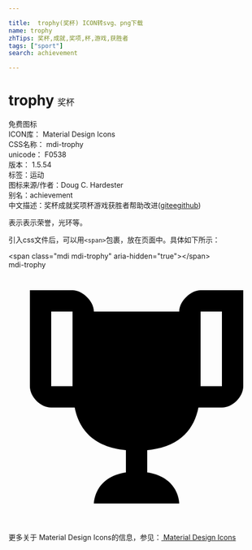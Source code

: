 ```yaml
---

title:  trophy(奖杯) ICON转svg、png下载
name: trophy
zhTips: 奖杯,成就,奖项,杯,游戏,获胜者
tags: ["sport"]
search: achievement

---
```


# trophy  <small style="font-size: 60%;font-weight: 100">奖杯</small>


<div class="detail-page">
<p>
<span><span class="badge-success badge">免费图标</span> </span>
<br/>
<span>
ICON库：
<span class="badge-secondary badge">Material Design Icons</span> 
</span>
<br/>
<span>
CSS名称：
<span class="badge-secondary badge">mdi-trophy</span> 
</span>
<br/>
<span>
unicode：
<span class="badge-secondary badge">F0538</span> 
<copy-btn content='F0538' btn-title=""></copy-btn>
<copy-btn :content='String.fromCodePoint(parseInt("F0538", 16))' btn-title="复制U"></copy-btn>
</span>
<br/>
<span>
版本：
<span class="badge-secondary badge">1.5.54</span> 
</span><br/><span>标签：<span class="badge-light badge"><router-link to="/tags/sport.html">运动</router-link></span></span>
<br/>
<span>图标来源/作者：<span class="badge-light badge">Doug C. Hardester</span></span> 
<br/>
<span>别名：<span class="badge-light badge">achievement</span></span><br/><span class="zh-detail">中文描述：<span class="badge-primary badge">奖杯</span><span class="badge-primary badge">成就</span><span class="badge-primary badge">奖项</span><span class="badge-primary badge">杯</span><span class="badge-primary badge">游戏</span><span class="badge-primary badge">获胜者</span><span class="help-link"><span>帮助改进</span>(<a href="https://gitee.com/liuwave/icon-helper/edit/master/json/material/trophy.json" target="_blank" rel="noopener noreferrer">gitee</a><a href="https://github.com/liuwave/icon-helper/edit/master/json/material/trophy.json" target="_blank" rel="noopener noreferrer">github</a></span>)</span><br/>
</p>
</div><div class="description description alert alert-light">表示表示荣誉，光环等。</div>
<div class="alert alert-dark">
  <i class="mdi mdi-trophy mdi-48px"></i>
  <i class="mdi mdi-trophy mdi-36px"></i>
  <i class="mdi mdi-trophy mdi-24px"></i>
  <i class="mdi mdi-trophy mdi-18px"></i>
</div>
<div>
  <p>引入css文件后，可以用<code>&lt;span&gt;</code>包裹，放在页面中。具体如下所示：    
  </p>
  <div class="alert alert-primary" style="font-size: 14px">
    &lt;span class="mdi mdi-trophy" aria-hidden="true"&gt;&lt;/span&gt;
    <copy-btn content='<span class="mdi mdi-trophy" aria-hidden="true"></span>'></copy-btn>
  </div>
  <div class="alert alert-secondary">
    <i class="mdi mdi-trophy"
    style="font-size: 24px"
    aria-hidden="true"></i> mdi-trophy
    <copy-btn content="mdi-trophy" btn-title="复制图标名称"></copy-btn>
  </div>
</div>
<div id="svg" class="svg-wrap">
<svg xmlns="http://www.w3.org/2000/svg" viewBox="0 0 24 24"><path d="M18 2C17.1 2 16 3 16 4H8C8 3 6.9 2 6 2H2V11C2 12 3 13 4 13H6.2C6.6 15 7.9 16.7 11 17V19.08C8 19.54 8 22 8 22H16C16 22 16 19.54 13 19.08V17C16.1 16.7 17.4 15 17.8 13H20C21 13 22 12 22 11V2H18M6 11H4V4H6V11M20 11H18V4H20V11Z" /></svg>
</div>
<detail full-name='mdi-trophy'></detail>
    
<div><p>更多关于 Material Design Icons的信息，参见：<a target="_blank" href="https://iconhelper.cn/material.html"> Material Design Icons</a>
</p></div>
